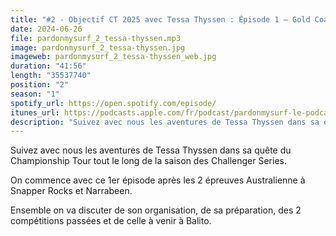 ```yaml
---
title: "#2 - Objectif CT 2025 avec Tessa Thyssen : Épisode 1 – Gold Coast Pro & Sydney Surf Pro"
date: 2024-06-26
file: pardonmysurf_2_tessa-thyssen.mp3
image: pardonmysurf_2_tessa-thyssen.jpg
imageweb: pardonmysurf_2_tessa-thyssen_web.jpg
duration: "41:56"
length: "35537740"
position: "2"
season: "1"
spotify_url: https://open.spotify.com/episode/
itunes_url: https://podcasts.apple.com/fr/podcast/pardonmysurf-le-podcast/id1742516748?i=1000660289280
description: "Suivez avec nous les aventures de Tessa Thyssen dans sa quête du Championship Tour tout le long de la saison des Challenger Series. On commence avec ce 1er épisode après les 2 épreuves Australienne à Snapper Rocks et Narrabeen. Ensemble on va discuter de son organisation, de sa préparation, des 2 compétitions passées et de celle à venir à Balito."
---
```


Suivez avec nous les aventures de Tessa Thyssen dans sa quête du Championship Tour tout le long de la saison des Challenger Series.

On commence avec ce 1er épisode après les 2 épreuves Australienne à Snapper Rocks et Narrabeen.

Ensemble on va discuter de son organisation, de sa préparation, des 2 compétitions passées et de celle à venir à Balito.